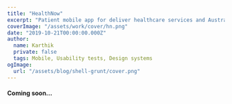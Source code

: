```yaml
---
title: "HealthNow"
excerpt: "Patient mobile app for deliver healthcare services and Australian myGov's health records"
coverImage: "/assets/work/cover/hn.png"
date: "2019-10-21T00:00:00.000Z"
author:
  name: Karthik
  private: false
  tags: Mobile, Usability tests, Design systems
ogImage:
  url: "/assets/blog/shell-grunt/cover.png"
---
```


#### Coming soon...


